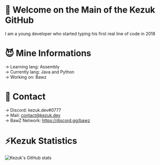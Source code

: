 # 💼 Welcome on the Main of the Kezuk GitHub
I am a young developer who started typing his first real line of code in 2018

# 😈 Mine Informations
 -> Learning lang: Assembly\
 -> Currently lang: Java and Python\
 -> Working on: Bawz

# 🤖 Contact
 -> Discord: kezuk.dev#0777\
 -> Mail: contact@kezuk.dev\
 -> BawZ Network: https://discord.gg/bawz
 
 # ⚡️Kezuk Statistics
![Kezuk's GitHub stats](https://github-readme-stats.vercel.app/api?username=kezukdev&count_private=true)
